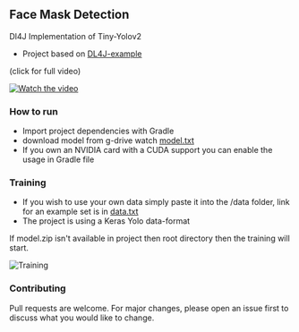 ## Face Mask Detection
Dl4J Implementation of Tiny-Yolov2

* Project based on [DL4J-example](https://github.com/eclipse/deeplearning4j-examples/tree/master/dl4j-examples/src/main/java/org/deeplearning4j/examples/advanced/modelling/objectdetection)

(click for full video)


[![Watch the video](https://i.ibb.co/PFX33NV/index.gif)](https://youtu.be/CMewb5FUtt4)


### How to run

* Import project dependencies with Gradle
* download model from g-drive watch [model.txt](https://github.com/BadlyDrunkScotsman/FaceMaskDetection-Yolo-Dl4j/blob/main/model.txt)
* If you own an NVIDIA card with a CUDA support you can enable the usage in Gradle file

### Training
* If you wish to use your own data simply paste it into the /data folder, link for an example set is in [data.txt](https://github.com/BadlyDrunkScotsman/FaceMaskDetection-Yolo-Dl4j/blob/main/data/data.txt)
* The project is using a Keras Yolo data-format

If model.zip isn't available in project then root directory then the training will start.

![Training](https://i.ibb.co/FJwQgvW/Score.png)

### Contributing
Pull requests are welcome. For major changes, please open an issue first to discuss what you would like to change.


